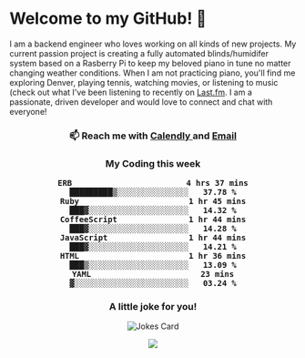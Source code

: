 <h1> Welcome to my GitHub! 👋 </h1>


  I am a backend engineer who loves working on all kinds of new projects. My current passion project is creating a fully automated blinds/humidifer system based on a Rasberry Pi to keep my beloved piano in tune no matter changing weather conditions. When I am not practicing piano, you'll find me exploring Denver, playing tennis, watching movies, or listening to music (check out what I've been listening to recently on [Last.fm](https://www.last.fm/user/mballa000). I am a passionate, driven developer and would love to connect and chat with everyone!

<h3 align = "center"> 📫 Reach me with <a href = "https://calendly.com/msbrandt00/30min"> Calendly </a> and <a href="mailto:msbrandt00@gmail.com">Email</a> 
 </h3>


 
<div align = "center"
[![Anurag's GitHub stats](https://github-readme-stats.vercel.app/api?username=mbrandt00)](https://github.com/anuraghazra/github-readme-stats)
          </div>
<h3 align="center">
  My Coding this week
<!--START_SECTION:waka-->

```text
ERB                        4 hrs 37 mins   █████████▒░░░░░░░░░░░░░░░   37.78 %
Ruby                       1 hr 45 mins    ███▓░░░░░░░░░░░░░░░░░░░░░   14.32 %
CoffeeScript               1 hr 44 mins    ███▓░░░░░░░░░░░░░░░░░░░░░   14.28 %
JavaScript                 1 hr 44 mins    ███▓░░░░░░░░░░░░░░░░░░░░░   14.21 %
HTML                       1 hr 36 mins    ███▒░░░░░░░░░░░░░░░░░░░░░   13.09 %
YAML                       23 mins         ▓░░░░░░░░░░░░░░░░░░░░░░░░   03.24 %
```

<!--END_SECTION:waka-->

### A little joke for you!

![Jokes Card](https://readme-jokes.vercel.app/api?hideBorder)

<a href="https://www.linkedin.com/in/mbrandt00/"><img src="https://img.shields.io/badge/linkedin-%230077B5.svg?&style=for-the-badge&logo=linkedin&logoColor=white" /></a>
